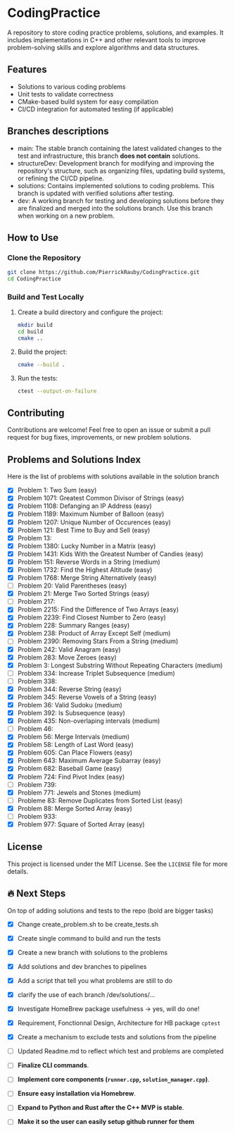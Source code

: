 # CodingPractice

A repository to store coding practice problems, solutions, and examples. It includes implementations in C++ and other relevant tools to improve problem-solving skills and explore algorithms and data structures.

## Features

- Solutions to various coding problems
- Unit tests to validate correctness
- CMake-based build system for easy compilation
- CI/CD integration for automated testing (if applicable)

## Branches descriptions

- main: The stable branch containing the latest validated changes to the test and infrastructure, this branch **does not contain** solutions.
- structureDev: Development branch for modifying and improving the repository's structure, such as organizing files, updating build systems, or refining the CI/CD pipeline.
- solutions: Contains implemented solutions to coding problems. This branch is updated with verified solutions after testing.
- dev: A working branch for testing and developing solutions before they are finalized and merged into the solutions branch. Use this branch when working on a new problem.

## How to Use

### Clone the Repository

```bash
git clone https://github.com/PierrickRauby/CodingPractice.git
cd CodingPractice
```

### Build and Test Locally

1. Create a build directory and configure the project:

    ```bash
    mkdir build
    cd build
    cmake ..
    ```

2. Build the project:

    ```bash
    cmake --build .
    ```

3. Run the tests:

    ```bash
    ctest --output-on-failure
    ```

## Contributing

Contributions are welcome! Feel free to open an issue or submit a pull request for bug fixes, improvements, or new problem solutions.

## Problems and Solutions Index

Here is the list of problems with solutions available in the solution branch
- [x] Problem 1: Two Sum (easy)
- [x] Problem 1071: Greatest Common Divisor of Strings (easy)
- [x] Problem 1108: Defanging an IP Address (easy)
- [x] Problem 1189: Maximum Number of Balloon (easy)
- [x] Problem 1207: Unique Number of Occurences (easy)
- [x] Problem 121: Best Time to Buy and Sell (easy)
- [x] Problem 13: 
- [x] Problem 1380: Lucky Number in a Matrix (easy)
- [x] Problem 1431: Kids With the Greatest Number of Candies (easy)
- [x] Problem 151: Reverse Words in a String (medium)
- [x] Problem 1732: Find the Highest Altitude (easy)
- [x] Problem 1768: Merge String Alternatively (easy)
- [ ] Problem 20: Valid Parentheses (easy)
- [x] Problem 21: Merge Two Sorted Strings (easy)
- [ ] Problem 217:
- [x] Problem 2215: Find the Difference of Two Arrays (easy)
- [x] Problem 2239: Find Closest Number to Zero (easy)
- [x] Problem 228: Summary Ranges (easy)
- [x] Problem 238: Product of Array Except Self (medium)
- [ ] Problem 2390: Removing Stars From a String (medium)
- [x] Problem 242: Valid Anagram (easy)
- [x] Problem 283: Move Zeroes (easy)
- [x] Problem 3: Longest Substring Without Repeating Characters (medium)
- [ ] Problem 334: Increase Triplet Subsequence (medium)
- [ ] Problem 338: 
- [x] Problem 344: Reverse String (easy)
- [x] Problem 345: Reverse Vowels of a String (easy)
- [x] Problem 36: Valid Sudoku (medium)
- [x] Problem 392: Is Subsequence (easy)
- [x] Problem 435: Non-overlaping intervals (medium)
- [ ] Problem 46: 
- [x] Problem 56: Merge Intervals (medium)
- [x] Problem 58: Length of Last Word (easy)
- [x] Problem 605: Can Place Flowers (easy)
- [x] Problem 643: Maximum Average Subarray (easy)
- [x] Problem 682: Baseball Game (easy)
- [x] Problem 724: Find Pivot Index (easy)
- [ ] Problem 739: 
- [x] Problem 771: Jewels and Stones (medium)
- [ ] Probleme 83: Remove Duplicates from Sorted List (easy)
- [x] Problem 88: Merge Sorted Array (easy)
- [ ] Problem 933:
- [x] Problem 977: Square of Sorted Array (easy)

## License

This project is licensed under the MIT License. See the `LICENSE` file for more details.

## 🔥 Next Steps
 
On top of adding solutions and tests to the repo (bold are bigger tasks)

- [x] Change create_problem.sh to be create_tests.sh
- [x] Create single command to build and run the tests
- [x] Create a new branch with solutions to the problems
- [x] Add solutions and dev branches to pipelines
- [x] Add  a script that tell you what problems are still to do
- [x] clarify the use of each branch /dev/solutions/...
- [x] Investigate HomeBrew package usefulness -> yes, will do one!
- [x] Requirement, Fonctionnal Design, Architecture for HB package `cptest`
- [x] Create a mechanism to  exclude tests and solutions from the pipeline
- [ ] Updated Readme.md to reflect which test and problems are completed

- [ ] **Finalize CLI commands**.
- [ ] **Implement core components (`runner.cpp`, `solution_manager.cpp`)**.
- [ ] **Ensure easy installation via Homebrew**.
- [ ] **Expand to Python and Rust after the C++ MVP is stable**.
- [ ] **Make it so the user can easily setup github runner for them**

